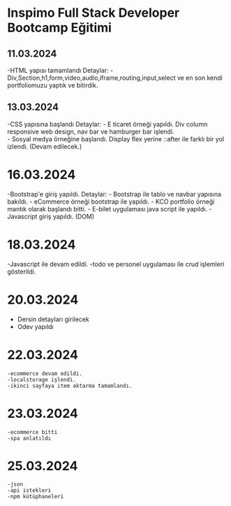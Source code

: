# Inspimo Full Stack Developer Bootcamp Eğitimi

## 11.03.2024
-HTML yapısı tamamlandı
    Detaylar:
        - Div,Section,h1,form,video,audio,iframe,routing,input,select ve en son kendi portfoliomuzu yaptık ve bitirdik.

## 13.03.2024
-CSS yapısına başlandı
    Detaylar:
        - E ticaret örneği yapıldı. Div column responsive web design, nav bar ve hamburger bar işlendi.    
        - Sosyal medya örneğine başlandı. Display flex yerine ::after ile farklı bir yol izlendi. (Devam edilecek.)

# 16.03.2024
-Bootstrap'e giriş yapıldı.
    Detaylar:
        - Bootstrap ile tablo ve navbar yapısına bakıldı.
        - eCommerce örneği bootstrap ile yapıldı.
        - KCO portfolio örneği mantık olarak başlandı bitti.
        - E-bilet uygulaması java script ile yapıldı.
        - Javascript giriş yapıldı. (DOM)     

# 18.03.2024
-Javascript ile devam edildi.
    -todo ve personel uygulaması ile crud işlemleri gösterildi.

# 20.03.2024
-   Dersin detayları girilecek
-   Odev yapıldı

# 22.03.2024
    -ecommerce devam edildi.
    -localstorage işlendi.
    -ikinci sayfaya item aktarma tamamlandı.

# 23.03.2024
    -ecommerce bitti
    -spa anlatıldı

# 25.03.2024
    -json
    -api istekleri
    -npm kütüphaneleri